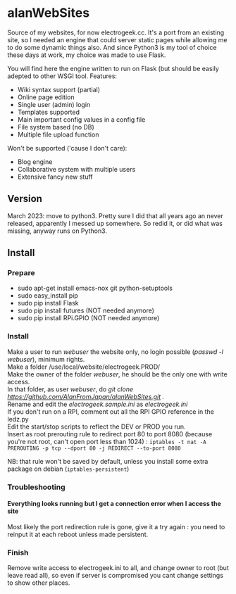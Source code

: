 # alanWebSites
Source of my websites, for now electrogeek.cc. It's a port from an existing site, so I needed an engine that could server static pages while allowing me to do some dynamic things also.
And since Python3 is my tool of choice these days at work, my choice was made to use Flask.

You will find here the engine written to run on Flask (but should be easily adepted to other WSGI tool.
Features:
* Wiki syntax support (partial)
* Online page edition
* Single user (admin) login
* Templates supported
* Main important config values in a config file
* File system based (no DB)
* Multiple file upload function

Won't be supported ('cause I don't care):
* Blog engine
* Collaborative system with multiple users
* Extensive fancy new stuff

## Version

March 2023: move to python3. Pretty sure I did that all years ago an never released, apparently I messed up somewhere. So redid it, or did what was missing, anyway runs on Python3.

## Install

### Prepare

* sudo apt-get install emacs-nox git python-setuptools
* sudo easy_install pip
* sudo pip install Flask
* sudo pip install futures (NOT needed anymore)
* sudo pip install RPi.GPIO (NOT needed anymore)

### Install

Make a user to run _webuser_ the website only, no login possible (_passwd -l webuser_), minimum rights.  
Make a folder /use/local/website/electrogeek.PROD/  
Make the owner of the folder _webuser_, he should be the only one with write access.  
In that folder, as user _webuser_, do _git clone https://github.com/AlanFromJapan/alanWebSites.git ._  
Rename and edit the _electrogeek.sample.ini_ as _electrogeek.ini_  
If you don't run on a RPI, comment out all the RPI GPIO reference in the ledz.py  
Edit the start/stop scripts to reflect the DEV or PROD you run.  
Insert as root prerouting rule to redirect port 80 to port 8080 (because you're not root, can't open port less than 1024) : `iptables -t nat -A PREROUTING -p tcp --dport 80 -j REDIRECT --to-port 8080  `

NB: that rule won't be saved by default, unless you install some extra package on debian (`iptables-persistent`)

### Troubleshooting

#### Everything looks running but I get a connection error when I access the site
Most likely the port redirection rule is gone, give it a try again : you need to reinput it at each reboot unless made persistent.

### Finish  
Remove write access to electrogeek.ini to all, and change owner to root (but leave read all), so even if server is compromised you cant change settings to show other places.  


